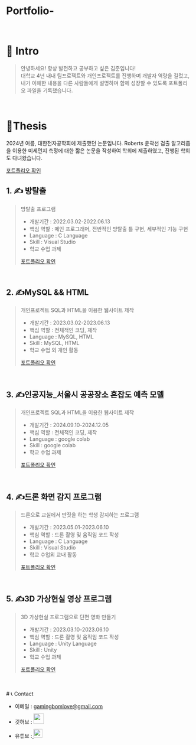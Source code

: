 # Portfolio-

<br />

# 👋 Intro

> 안녕하세요! 항상 발전하고 공부하고 싶은 김준입니다!  
> 대학교 4년 내내 팀프로젝트와 개인프로젝트를 진행하며 개발자 역량을 길렀고,  
> 내가 이해한 내용을 다른 사람들에게 설명하며 함께 성장할 수 있도록 포트폴리오 파일을 기록했습니다.  

<br />

# 📝Thesis 
2024년 여름, 대한전자공학회에 제출했던 논문입니다.
Roberts 윤곽선 검출 알고리즘을 이용한 미세먼지 측정에 대한 짧은 논문을 작성하여 학회에 제출하였고,
진행된 학회도 다녀왔습니다.

<a href="https://drive.google.com/file/d/1-eTpXXHsfI-8Ij_PUzsXxeFaYDoN4zYF/view?usp=drive_link">포트폴리오 확인</a>

## 1. ✍ 방탈출

> 방탈출 프로그램
>
> - 개발기간 : 2022.03.02-2022.06.13
> - 핵심 역할 : 메인 프로그래머, 전반적인 방탈출 틀 구현, 세부적인 기능 구현
> - Language : C Language
> - Skill : Visual Studio
> - 학교 수업 과제
> 
> <a>[포트폴리오 확인](산업기능요원_포트폴리오.c)</a>

<br />

## 2. ✍MySQL && HTML

> 개인프로젝트 SQL과 HTML을 이용한 웹사이트 제작
>
> - 개발기간 : 2023.03.02-2023.06.13
> - 핵심 역할 : 전체적인 코딩, 제작
> - Language : MySQL, HTML
> - Skill : MySQL, HTML
> - 학교 수업 외 개인 활동
>
> <a href="https://hyunwu.github.io/Portfolio-/">포트폴리오 확인</a>

<br />

## 3. ✍인공지능_서울시 공공장소 혼잡도 예측 모델

> 개인프로젝트 SQL과 HTML을 이용한 웹사이트 제작
>
> - 개발기간 : 2024.09.10-2024.12.05
> - 핵심 역할 : 전체적인 코딩, 제작
> - Language : google colab
> - Skill : google colab
> - 학교 수업 과제
>
> <a href="https://colab.research.google.com/drive/1vnc8ltezPKaQYMJUc9sCYYr_zlA5bBtS?usp=drive_link">포트폴리오 확인</a>

<br />

## 4. ✍드론 화면 감지 프로그램

> 드론으로 교실에서 딴짓을 하는 학생 감지하는 프로그램
>
> - 개발기간 : 2023.05.01-2023.06.10
> - 핵심 역할 : 드론 촬영 및 움직임 코드 작성
> - Language : C Language
> - Skill : Visual Studio
> - 학교 수업외 교내 활동
>
> <a href="https://drive.google.com/file/d/1vKUEbIo4t37tXurBz-ODBLg19v8wDn6t/view?usp=drive_link">포트폴리오 확인</a>

<br />

## 5. ✍3D 가상현실 영상 프로그램

> 3D 가상현실 프로그램으로 단편 영화 만들기
>
> - 개발기간 : 2023.03.10-2023.06.10
> - 핵심 역할 : 드론 촬영 및 움직임 코드 작성
> - Language : Unity Language
> - Skill : Unity
> - 학교 수업 과제
>
> <a href="https://drive.google.com/file/d/1FcqsI5Y8iuZcpkPyZ8ygAdQd-6uksdEV/view?usp=drive_link">포트폴리오 확인</a>

<br />

<br />
# 📞 Contact

- 이메일 : gamingbomlove@gmail.com
- 깃허브 : <a href="https://github.com/hyunwu">
  <img src="https://user-images.githubusercontent.com/68724828/185908612-22f4d219-78a7-4de7-bb02-deecaa63bffa.png" height="28px" style="margin-top: 10px" />
  </a>
- 유튜브 :<a href="https://www.youtube.com/@%ED%98%84%EC%9A%B0PY">
  <img src="https://user-images.githubusercontent.com/1569988/159397141-21463bc2-2acf-416b-aa15-235664556f34.png" height="24px" style="margin-top: 10px" />
  </a>
